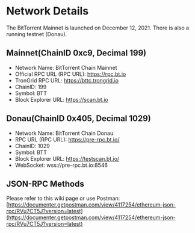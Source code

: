 # Network Details

The BitTorrent Mainnet is launched on December 12, 2021. There is also a running testnet (Donau).

## Mainnet(ChainID 0xc9, Decimal 199)

* Network Name: BitTorrent Chain Mainnet
* Official RPC URL (RPC URL): https://rpc.bt.io
* TronGrid RPC URL: https://bttc.trongrid.io
* ChainID: 199
* Symbol: BTT
* Block Explorer URL: https://scan.bt.io

## Donau(ChainID 0x405, Decimal 1029)

* Network Name: BitTorrent Chain Donau
* RPC URL (RPC URL): https://pre-rpc.bt.io/
* ChainID: 1029
* Symbol: BTT
* Block Explorer URL: https://testscan.bt.io/
* WebSocket: wss://pre-rpc.bt.io:8546

## JSON-RPC Methods

Please refer to this wiki page or use Postman: [https://documenter.getpostman.com/view/4117254/ethereum-json-rpc/RVu7CT5J?version=latest](https://documenter.getpostman.com/view/4117254/ethereum-json-rpc/RVu7CT5J?version=latest)